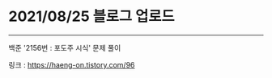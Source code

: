 # 2021/08/25 블로그 업로드
--------------------------
백준 '2156번 : 포도주 시식' 문제 풀이

링크 : https://haeng-on.tistory.com/96
